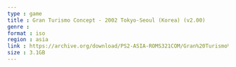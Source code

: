 ```yaml
---
type : game
title : Gran Turismo Concept - 2002 Tokyo-Seoul (Korea) (v2.00)
genre : 
format : iso
region : asia
link : https://archive.org/download/PS2-ASIA-ROMS321COM/Gran%20Turismo%20Concept%20-%202002%20Tokyo-Seoul%20%28Korea%29%20%28v2.00%29.7z
size : 3.1GB
---
```

